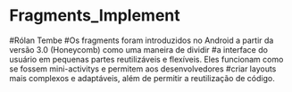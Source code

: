 # Fragments_Implement
#Rólan Tembe
#Os fragments foram introduzidos no Android a partir da versão 3.0 (Honeycomb) como uma maneira de dividir 
#a interface do usuário em pequenas partes reutilizáveis e flexíveis. Eles funcionam como se fossem mini-activitys e permitem aos desenvolvedores 
#criar layouts mais complexos e adaptáveis, além de permitir a reutilização de código.
